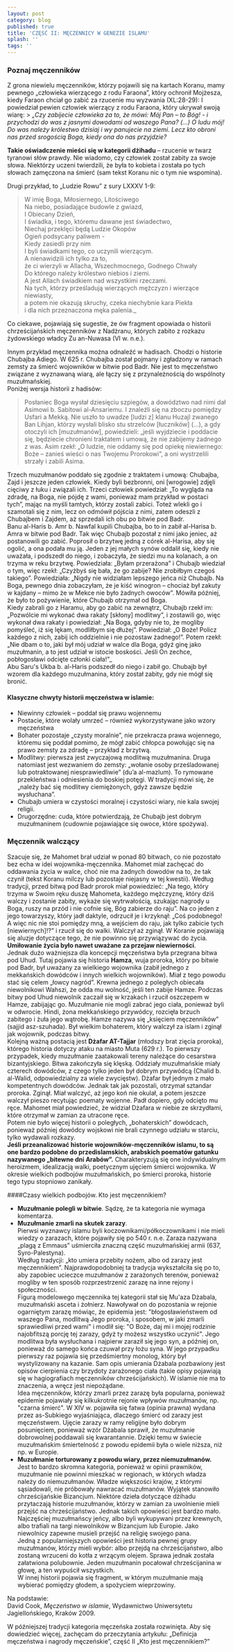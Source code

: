 ```yaml
---
layout: post
category: blog
published: true
title: 'CZĘSĆ II: MĘCZENNICY W GENEZIE ISLAMU'
splash: ''
tags: ''
---
```

### Poznaj męczenników 

Z grona niewielu męczenników, którzy pojawili się na kartach Koranu, mamy pewnego „człowieka wierzącego z rodu Faraona”, który ochronił Mojżesza, kiedy Faraon chciał go zabić za rzucenie mu wyzwania (XL:28-29): I powiedział pewien człowiek wierzący z rodu Faraona, który ukrywał swoją wiarę: > _„Czy zabijecie człowieka za to, że mówi: Mój Pan – to Bóg! - i przychodzi do was z jasnymi dowodami od waszego Pana? (…) O ludu mój! Do was należy królestwo dzisiaj i wy panujecie na ziemi. Lecz kto obroni nas przed srogością Boga, kiedy ona do nas przyjdzie?_  
<!--more-->    
**Takie oświadczenie mieści się w kategorii dżihadu** – rzucenie w twarz tyranowi słów prawdy. Nie wiadomo, czy człowiek został zabity za swoje słowa. Niektórzy uczeni twierdzili, że była to kobieta i została po tych słowach zamęczona na śmierć (sam tekst Koranu nic o tym nie wspomina).  

Drugi przykład, to „Ludzie Rowu” z sury LXXXV 1-9:     
> W imię Boga, Miłosiernego, Litościwego  
Na niebo, posiadające budowle z gwiazd,  
I Obiecany Dzień,  
I świadka, i tego, któremu dawane jest świadectwo,  
Niechaj przeklęci będą Ludzie Okopów  
Ogień podsycany paliwem -  
Kiedy zasiedli przy nim  
I byli świadkami tego, co uczynili wierzącym.  
A nienawidzili ich tylko za to,  
że ci wierzyli w Allacha, Wszechmocnego, Godnego Chwały  
Do którego należy królestwo niebios i ziemi.  
A jest Allach świadkiem nad wszystkimi rzeczami.  
Na tych, którzy prześladują wierzących mężczyzn i wierzące niewiasty,  
a potem nie okazują skruchy, czeka niechybnie kara Piekła  
i dla nich przeznaczona męka palenia._  


Co ciekawe, pojawiają się sugestie, że ów fragment opowiada o historii chrześcijańskich męczenników z Nadżranu, których zabito z rozkazu żydowskiego władcy Zu an-Nuwasa (VI w. n.e.).  

Innym przykład męczennika można odnaleźć w hadisach. Chodzi o historie Chubajba Adiego. W 625 r. Chubajba został pojmany i zgładzony w ramach zemsty za śmierć wojowników w bitwie pod Badr. Nie jest to męczeństwo związane z wyznawaną wiarą, ale łączy się z przynależnością do wspólnoty muzułmańskiej.  
Poniżej wersja historii z hadisów:  
> Posłaniec Boga wysłał dziesięciu szpiegów, a dowództwo nad nimi dał Asimowi b. Sabitowi al-Ansariemu. I znaleźli się na zboczu pomiędzy Usfari a Mekką. Nie uszło to uwadze [ludzi z] klanu Huzajl zwanego Ban Lihjan, którzy wysłali blisko stu strzelców [łuczników] (…), a gdy otoczyli ich [muzułmanów], powiedzieli: „jeśli wyjdziecie i poddacie się, będziecie chronieni traktatem i umową, że nie zabijemy żadnego z was. Asim rzekł: „O ludzie, nie oddamy się pod opiekę niewiernego: Boże – zanieś wieści o nas Twojemu Prorokowi”, a oni wystrzelili strzały i zabili Asima. 

Trzech muzułmanów poddało się zgodnie z traktatem i umową: Chubajba, Zajd i jeszcze jeden człowiek. Kiedy byli bezbronni, oni [wrogowie] zdjęli cięciwy z łuku i związali ich. Trzeci człowiek powiedział: „To wygląda na zdradę, na Boga, nie pójdę z wami, ponieważ mam przykład w postaci tych”, mając na myśli tamtych, którzy zostali zabici. Toteż wlekli go i szamotali się z nim, lecz on odmówił pójścia z nimi, zatem odeszli z Chubajbem i Zajdem, aż sprzedali ich obu po bitwie pod Badr.    
Banu al-Haris b. Amr b. Nawfal kupili Chubajba, bo to in zabił al-Harisa b. Amra w bitwie pod Badr. Tak więc Chubajb pozostał z nimi jako jeniec, aż postanowili go zabić. Poprosił o brzytwę jedną z córek al-Harisa, aby się ogolić, a ona podała mu ją. Jeden z jej małych synów oddalił się, kiedy nie uważała, i podszedł do niego, i zobaczyła, że siedzi mu na kolanach, a on trzyma w reku brzytwę. Powiedziała: „Byłam przerażona” i Chubajb wiedział o tym, więc rzekł: „Czyżbyś się bała, że go zabije? Nie zrobiłbym czegoś takiego”.   Powiedziała: „Nigdy nie widziałam lepszego jeńca niż Chubajb. Na Boga, pewnego dnia zobaczyłam, że je kiść winogron – chociaż był zakuty w kajdany – mimo że w Mekce nie było żadnych owoców”. Mówiła później, że było to pożywienie, które Chubajb otrzymał od Boga.  
Kiedy zabrali go z Haramu, aby go zabić na zewnątrz, Chubajb rzekł im: „Pozwólcie mi wykonać dwa rakaty [skłony] modlitwy”, i zostawili go, więc wykonał dwa rakaty i powiedział: „Na Boga, gdyby nie to, że mogliby pomyśleć, iż się lękam, modliłbym się dłużej”. Powiedział: „O Boże! Policz każdego z nich, zabij ich oddzielnie i nie pozostaw żadnego!”. Potem rzekł: „Nie dbam o to, jaki był mój udział w walce dla Boga, gdyż ginę jako muzułmanin, a to jest udział w istocie boskości. Jeśli On zechce, pobłogosławi odcięte członki ciała!”_    
Abu Saru's Ukba b. al-Haris podszedł do niego i zabił go. Chubajb był wzorem dla każdego muzułmanina, który został zabity, gdy nie mógł się bronić.

#### Klasyczne chwyty historii męczeństwa w islamie:  
- Niewinny człowiek – poddał się prawu wojennemu 
- Postacie, które wolały umrzeć – również wykorzystywane jako wzory męczeństwa
- Bohater pozostaje „czysty moralnie”, nie przekracza prawa wojennego, któremu się poddał pomimo, że mógł zabić chłopca powołując się na prawo zemsty za zdradę – przykład z brzytwą.    
- Modlitwy: pierwsza jest zwyczajową modlitwą muzułmanina. Druga natomiast jest wezwaniem do zemsty: „wołanie osoby prześladowanej lub potraktowanej niesprawiedliwie” (du’a al-mazlum). To rymowane przekleństwa i odniesienia do boskiej potęgi. W tradycji mówi się, że „należy bać się modlitwy ciemiężonych, gdyż zawsze będzie wysłuchana”.    
- Chubajb umiera w czystości moralnej i czystości wiary, nie kala swojej religii.     
- Drugorzędne: cuda, które potwierdzają, że Chubajb jest dobrym muzułmaninem (cudownie pojawiające się owoce, które spożywa).    

### Męczennik walczący

Szacuje się, że Mahomet brał udział w ponad 80 bitwach, co nie pozostało bez echa w idei wojownika-męczennika. Mahomet miał zachęcać do oddawania życia w walce, choć nie ma żadnych dowodów na to, że tak czynił (tekst Koranu milczy lub pozostaje niejasny w tej kwestii). Według tradycji, przed bitwą pod Badr prorok miał powiedzieć: „Na tego, który trzyma w Swoim ręku duszę Mahometa, każdego mężczyznę, który dziś walczy i zostanie zabity, wykaże się wytrwałością, szukając nagrody u Boga, ruszy na przód i nie cofnie się, Bóg zabierze do raju”. Na co jeden z jego towarzyszy, który jadł daktyle, odrzucił je i krzyknął: „Coś podobnego! A więc nic nie stoi pomiędzy mną, a wejściem do raju, jak tylko zabicie tych [niewiernych]!?” i rzucił się do walki. Walczył aż zginął. W Koranie pojawiają się aluzje dotyczące tego, że nie powinno się przywiązywać do życia. **Umiłowanie życia było nawet uważane za przejaw niewierności**.    
Jednak dużo ważniejsza dla koncepcji męczeństwa była przegrana bitwa pod Uhud. Tutaj pojawia się historia **Hamza**, wuja proroka, który po bitwie pod Badr, był uważany za wielkiego wojownika (zabił jednego z mekkańskich dowódców i innych wielkich wojowników). Miał z tego powodu stać się celem „łowcy nagród”. Krewna jednego z poległych obiecała niewolnikowi Wahszi, że odda mu wolność, jeśli ten zabije Hamze. Podczas bitwy pod Uhud niewolnik zaczaił się w krzakach i rzucił oszczepem w Hamze, zabijając go. Muzułmanie nie mogli zabrać jego ciała, ponieważ byli w odwrocie. Hindi, żona mekkańskiego przywódcy, rozcięła brzuch zabitego i żuła jego wątrobę. Hamze nazywa się „księciem męczenników” (sajjid asz-szuhada). Był wielkim bohaterem, który walczył za islam i zginął jak wojownik, podczas bitwy.    
Kolejną ważną postacią jest **Dżafar AT-Tajjar** (młodszy brat zięcia proroka), którego historia dotyczy ataku na miasto Muta (629 r.). To pierwszy przypadek, kiedy muzułmanie zaatakowali tereny należące do cesarstwa bizantyjskiego. Bitwa zakończyła się klęską. Oddziały muzułmańskie miały czterech dowódców, z czego tylko jeden był dobrym przywódcą (Chalid b. al-Walid, odpowiedzialny za wiele zwycięstw). Dżafar był jednym z mało kompetentnych dowódców. Jednak tak jak pozostali, otrzymał sztandar proroka. Zginął. Miał walczyć, aż jego koń nie okulał, a potem jeszcze walczył pieszo recytując poematy wojenne. Padł dopiero, gdy odcięto mu ręce. Mahomet miał powiedzieć, że widział Dżafara w niebie ze skrzydłami, które otrzymał w zamian za utracone ręce.    
Potem nie było więcej historii o poległych, „bohaterskich” dowódcach, ponieważ później dowódcy wojskowi nie brali czynnego udziału w starciu, tylko wydawali rozkazy.     
**Jeśli przeanalizować historie wojowników-męczenników islamu, to są one bardzo podobne do przedislamskich, arabskich poematów gatunku nazywanego „bitewne dni Arabów”.** Charakteryzują się one indywidualnym heroizmem, idealizacją walki, poetycznym ujęciem śmierci wojownika. W okresie wielkich podbojów muzułmańskich, po śmierci proroka, historie tego typu stopniowo zanikały.

####Czasy wielkich podbojów. Kto jest męczennikiem?

- **Muzułmanie polegli w bitwie**. Sądzę, że ta kategoria nie wymaga komentarza.
- **Muzułmanie zmarli na skutek zarazy**.    
Pierwsi wyznawcy islamu byli koczownikami/półkoczownikami i nie mieli wiedzy o zarazach, które pojawiły się po 540 r. n.e. Zaraza nazywana „plagą z Emmaus” uśmierciła znaczną część muzułmańskiej armii (637, Syro-Palestyna).     
Według tradycji: „kto umiera przebity nożem, albo od zarazy jest męczennikiem”. Najprawdopodobniej ta tradycja wykształciła się po to, aby zapobiec ucieczce muzułmanów z zarażonych terenów, ponieważ mogliby w ten sposób rozprzestrzenić zarazę na inne rejony i społeczności.    
Figurą modelowego męczennika tej kategorii stał się Mu'aza Dżabala, muzułmański asceta i żołnierz. Nawoływał on do pozostania w rejonie ogarniętym zarazę mówiąc, że epidemia jest: "błogosławieństwem od waszego Pana, modlitwą Jego proroka, i sposobem, w jaki zmarli sprawiedliwi przed wami" i modlił się: "O Boże, daj mi i mojej rodzinie najobfitszą porcję tej zarazy, gdyż ty możesz wszystko uczynić". Jego modlitwa była wysłuchana i najpierw zaraził się jego syn, a później on, ponieważ do samego końca czuwał przy łożu syna. W jego przypadku pierwszy raz pojawia się przedśmiertny monolog, który był wystylizowany na kazanie. Sam opis umierania Dżabala pozbawiony jest opisów cierpienia czy brzydoty zarażonego ciała (takie opisy pojawiają się w hagiografiach męczenników chrześcijańskich). W islamie nie ma to znaczenia, a wręcz jest niepożądane.    
Idea męczenników, którzy zmarli przez zarazę była popularna, ponieważ epidemie pojawiały się kilkukrotnie rejonie wpływów muzułmanów, np. "czarna śmierć". W XIV w. pojawiła się fatwa (opinia prawna) wydana przez as-Subkiego wyjaśniająca, dlaczego śmierć od zarazy jest męczeństwem. Ujęcie zarazy w ramy religijne było dobrym posunięciem, ponieważ wzór Dżabala sprawił, że muzułmanie dobrowolnej poddawali się kwarantannie. Dzięki temu w świecie muzułmańskim śmiertelność z powodu epidemii była o wiele niższa, niż np. w Europie.
- **Muzułmanie torturowany z powodu wiary, przez niemuzułmanów.**      
Jest to bardzo skromna kategoria, ponieważ w opinii prawników, muzułmanie nie powinni mieszkać w regionach, w których władza należy do niemuzułmanów. Władze większości krajów, z którymi sąsiadowali, nie próbowały nawracać muzułmanów. Wyjątek stanowiło chrześcijańskie Bizancjum. Niektóre dzieła dotyczące dżihadu przytaczają historie muzułmanów, którzy w zamian za uwolnienie mieli przejść na chrześcijaństwo. Jednak takich opowieści jest bardzo mało. Najczęściej muzułmańscy jeńcy, albo byli wykupywani przez krewnych, albo trafiali na targi niewolników w Bizancjum lub Europie. Jako niewolnicy zapewne musieli przejść na religię swojego pana.       
Jedną z popularniejszych opowieści jest historia pewnej grupy muzułmanów, którzy mieli wybór: albo przejdą na chrześcijaństwo, albo zostaną wrzuceni do kotła z wrzącym olejem. Sprawa jednak została załatwiona polubownie. Jeden muzułmanin pocałował chrześcijanina w głowę, a ten wypuścił wszystkich.       
W innej historii pojawia się fragment, w którym muzułmanie mają wybierać pomiędzy głodem, a spożyciem wieprzowiny.

Na podstawie:       
David Cook, _Męczeństwo w islamie_, Wydawnictwo Uniwersytetu Jagiellońskiego, Kraków 2009.

   W późniejszej tradycji kategoria męczeńska została rozwinięta. Aby się dowiedzieć więcej, zachęcam do przeczytania artykułu: „Definicja męczeństwa i nagrody męczeńskie”, część II „Kto jest męczennikiem?”
